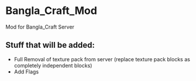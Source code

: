 # Bangla_Craft_Mod
Mod for Bangla_Craft Server

## Stuff that will be added:
- Full Removal of texture pack from server (replace texture pack blocks as completely independent blocks)
- Add Flags
